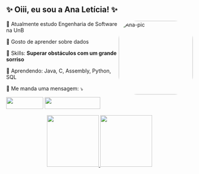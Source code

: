 
## ✨ Oiii, eu sou a Ana Letícia! ✨


<div align="left">

<img align="right" alt="Ana-pic" height="200" width="200" style="border-radius:50px;" src="https://i.picasion.com/pic92/c9e65f809f44ddfd776d753b1c44baeb.gif">
  


<p align="left">
🌱 Atualmente estudo Engenharia de Software na UnB 
</p> 

<p align="left">
💞️ Gosto de aprender sobre dados 
</p> 
  
<p align="left">
  💼 Skills: <strong>Superar obstáculos com um grande sorriso</strong>
</p>
  
<p align="left">
  🚀  Aprendendo: Java, C, Assembly, Python, SQL
</p>

<p align="left">
💌 Me manda uma mensagem: ⤵️ 
</p> 

<p align="left"> 
  <a href = "mailto:analeticiampereira@gmail.com">
  <img height="32em" width="100em" src="https://img.shields.io/badge/-Gmail-%23333?style=for-the-badge&logo=gmail&logoColor=pink" target="_blank"></a>
  <a  href="https://www.linkedin.com/in/analeticiaa" target="_blank">
  <img height="32em" width="150em" src="https://img.shields.io/badge/-LinkedIn-%230077B5?style=for-the-badge&logo=linkedin&logoColor=white" target="_blank"></a> 
  

  
</p>

<div align="center">
  <a href="https://github.com/analeticiaa">
  <img height="140em" src="https://github-readme-stats.vercel.app/api?username=analeticiaa&show_icons=true&theme=dracula&include_all_commits=true&count_private=true"/>
  <img height="140em" src="https://github-readme-stats.vercel.app/api/top-langs/?username=analeticiaa&layout=compact&langs_count=7&theme=dracula"/>
</div>
  
  ##
 


<!---
analeticiaa/analeticiaa is a ✨ special ✨ repository because its `README.md` (this file) appears on your GitHub profile.
You can click the Preview link to take a look at your changes.
--->
